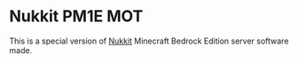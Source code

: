 # Nukkit PM1E MOT
This is a special version of [Nukkit](https://github.com/CloudburstMC/Nukkit) Minecraft Bedrock Edition server software made.